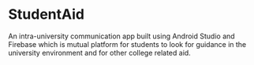 # StudentAid
An intra-university communication app built using Android Studio and Firebase which is mutual platform for students to look for guidance in the university environment and for other college related aid.
